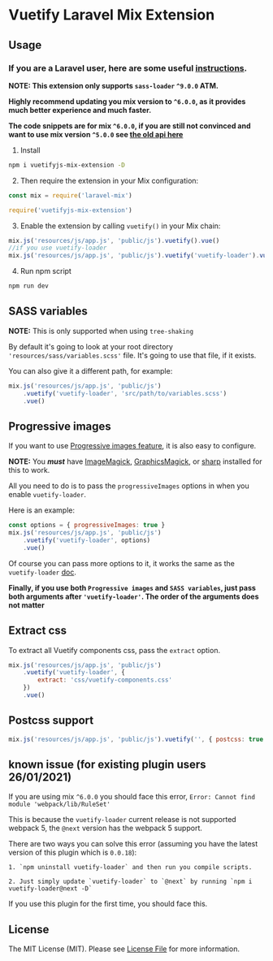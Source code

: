 # Vuetify Laravel Mix Extension

## Usage

### If you are a Laravel user, here are some useful [instructions](https://github.com/Nothing-Works/vuetifyjs-mix-extension/blob/master/laravel.md).

**NOTE: This extension only supports `sass-loader` `^9.0.0` ATM.**

**Highly recommend updating you mix version to `^6.0.0`, as it provides much better experience and much faster.**

**The code snippets are for mix `^6.0.0`, if you are still not convinced and want to use mix version `^5.0.0` see [the old api here](https://github.com/Nothing-Works/vuetifyjs-mix-extension/blob/master/laravel.md)**

1. Install

```bash
npm i vuetifyjs-mix-extension -D
```

2. Then require the extension in your Mix configuration:

```js
const mix = require('laravel-mix')

require('vuetifyjs-mix-extension')
```

3. Enable the extension by calling `vuetify()` in your Mix chain:

```js
mix.js('resources/js/app.js', 'public/js').vuetify().vue()
//if you use vuetify-loader
mix.js('resources/js/app.js', 'public/js').vuetify('vuetify-loader').vue()
```

4. Run npm script

```bash
npm run dev
```

## SASS variables

**NOTE:** This is only supported when using `tree-shaking`

By default it's going to look at your root directory `'resources/sass/variables.scss'` file. It's going to use that file, if it exists.

You can also give it a different path, for example:

```js
mix.js('resources/js/app.js', 'public/js')
    .vuetify('vuetify-loader', 'src/path/to/variables.scss')
    .vue()
```

## Progressive images

If you want to use [Progressive images feature](https://github.com/vuetifyjs/vuetify-loader#progressive-images), it is also easy to configure.

**NOTE:** You **_must_** have [ImageMagick](https://www.imagemagick.org/script/index.php), [GraphicsMagick](http://www.graphicsmagick.org/), or [sharp](https://github.com/lovell/sharp) installed for this to work.

All you need to do is to pass the `progressiveImages` options in when you enable `vuetify-loader`.

Here is an example:

```js
const options = { progressiveImages: true }
mix.js('resources/js/app.js', 'public/js')
    .vuetify('vuetify-loader', options)
    .vue()
```

Of course you can pass more options to it, it works the same as the `vuetify-loader` [doc](https://github.com/vuetifyjs/vuetify-loader/blob/master/README.md#configuration).

**Finally, if you use both `Progressive images` and `SASS variables`, just pass both arguments after `'vuetify-loader'`. The order of the arguments does not matter**

## Extract css

To extract all Vuetify components css, pass the `extract` option.

```js
mix.js('resources/js/app.js', 'public/js')
    .vuetify('vuetify-loader', {
        extract: 'css/vuetify-components.css'
    })
    .vue()
```

## Postcss support

```js
mix.js('resources/js/app.js', 'public/js').vuetify('', { postcss: true }).vue()
```

## known issue (for existing plugin users 26/01/2021)

If you are using mix `^6.0.0` you should face this error, `Error: Cannot find module 'webpack/lib/RuleSet'`

This is because the `vuetify-loader` current release is not supported webpack 5, the `@next` version has the webpack 5 support.

There are two ways you can solve this error (assuming you have the latest version of this plugin which is `0.0.18`):

    1. `npm uninstall vuetify-loader` and then run you compile scripts.

    2. Just simply update `vuetify-loader` to `@next` by running `npm i vuetify-loader@next -D`

If you use this plugin for the first time, you should face this.

## License

The MIT License (MIT). Please see [License File](LICENSE) for more information.
